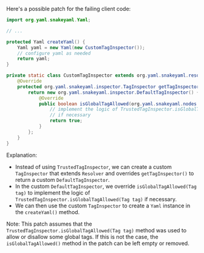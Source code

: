Here's a possible patch for the failing client code:
```java
import org.yaml.snakeyaml.Yaml;

// ...

protected Yaml createYaml() {
    Yaml yaml = new Yaml(new CustomTagInspector());
    // configure yaml as needed
    return yaml;
}

private static class CustomTagInspector extends org.yaml.snakeyaml.resolver.Resolver {
    @Override
    protected org.yaml.snakeyaml.inspector.TagInspector getTagInspector() {
        return new org.yaml.snakeyaml.inspector.DefaultTagInspector() {
            @Override
            public boolean isGlobalTagAllowed(org.yaml.snakeyaml.nodes.Tag tag) {
                // implement the logic of TrustedTagInspector.isGlobalTagAllowed(Tag tag)
                // if necessary
                return true;
            }
        };
    }
}
```
Explanation:

* Instead of using `TrustedTagInspector`, we can create a custom `TagInspector` that extends `Resolver` and overrides `getTagInspector()` to return a custom `DefaultTagInspector`.
* In the custom `DefaultTagInspector`, we override `isGlobalTagAllowed(Tag tag)` to implement the logic of `TrustedTagInspector.isGlobalTagAllowed(Tag tag)` if necessary.
* We can then use the custom `TagInspector` to create a `Yaml` instance in the `createYaml()` method.

Note: This patch assumes that the `TrustedTagInspector.isGlobalTagAllowed(Tag tag)` method was used to allow or disallow some global tags. If this is not the case, the `isGlobalTagAllowed()` method in the patch can be left empty or removed.